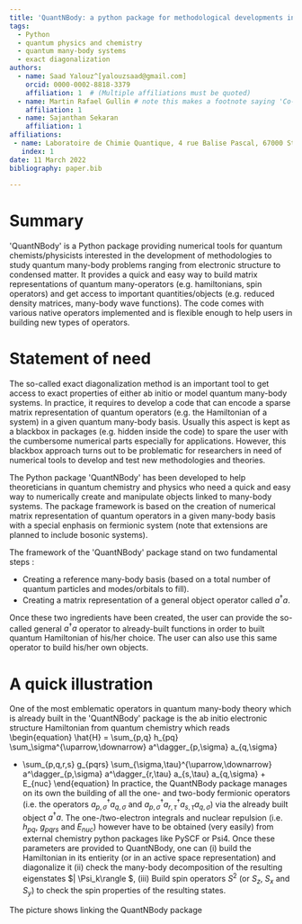```yaml
---
title: 'QuantNBody: a python package for methodological developments in quantum chemistry and many-body Hamiltonians'
tags:
  - Python
  - quantum physics and chemistry
  - quantum many-body systems
  - exact diagonalization
authors:
  - name: Saad Yalouz^[yalouzsaad@gmail.com]
    orcid: 0000-0002-8818-3379
    affiliation: 1  # (Multiple affiliations must be quoted)
  - name: Martin Rafael Gullin # note this makes a footnote saying 'Co-first author'
    affiliation: 1
  - name: Sajanthan Sekaran
    affiliation: 1
affiliations:
 - name: Laboratoire de Chimie Quantique, 4 rue Balise Pascal, 67000 Strasbourg, France
   index: 1
date: 11 March 2022
bibliography: paper.bib
 
---
```


# Summary

'QuantNBody' is a Python package providing numerical tools for quantum chemists/physicists interested in the development of methodologies to study quantum many-body problems ranging from electronic structure to condensed matter. It provides a quick and easy way to build matrix representations of quantum many-operators (e.g. hamiltonians, spin operators) and get access to important quantities/objects (e.g. reduced density matrices, many-body wave functions). The code comes with various native operators implemented and is flexible enough to help users in building new types of operators. 

# Statement of need


The so-called exact diagonalization method is an important tool to get access to exact properties
of either ab initio or model quantum many-body systems. In practice, it requires to
develop a code that can encode a sparse matrix representation of quantum
operators (e.g. the Hamiltonian of a system) in a given quantum many-body basis.
Usually this aspect is kept as a blackbox in packages (e.g. hidden
inside the code) to spare the user with the cumbersome numerical parts especially for applications.
However, this blackbox approach turns out to be problematic for researchers in need
of numerical tools to develop and test new methodologies and theories. 

The Python package 'QuantNBody' has been developed to help theoreticians in quantum chemistry and physics
who need a quick and easy way to numerically create and manipulate objects linked to many-body systems.
The package framework is based on the creation of numerical matrix representation of quantum operators
in a given many-body basis with a special enphasis on fermionic system (note that extensions are
planned to include bosonic systems).

The framework of the 'QuantNBody' package stand on two fundamental steps :

- Creating a reference many-body basis (based on a total number of quantum particles and modes/orbitals to fill).
- Creating a matrix representation of a general object operator called $a^\dagger a$.

Once these two ingredients have been created, the user can provide the so-called general $a^\dagger a$
operator to already-built functions in order to built quantum Hamiltonian of his/her choice. The user can also 
use this same operator to build his/her own objects.

# A quick illustration

One of the most emblematic operators in quantum many-body theory which is already built in the 'QuantNBody' package is the ab initio electronic structure Hamiltonian from quantum chemistry which reads
\begin{equation} 
\hat{H} = \sum_{p,q} h_{pq} \sum_\sigma^{\uparrow,\downarrow} a^\dagger_{p,\sigma} a_{q,\sigma} 
+ \sum_{p,q,r,s}  g_{pqrs} \sum_{\sigma,\tau}^{\uparrow,\downarrow} a^\dagger_{p,\sigma} a^\dagger_{r,\tau} a_{s,\tau} a_{q,\sigma} + E_{nuc}
\end{equation}
In practice, the QuantNBody package manages on its own the building of all the one- and two-body fermionic operators (i.e. the operators $a^\dagger_{p,\sigma} a_{q,\sigma}$ and $a^\dagger_{p,\sigma} a^\dagger_{r,\tau} a_{s,\tau} a_{q,\sigma}$) via the already built object $a^\dagger a$. The one-/two-electron integrals and nuclear repulsion (i.e. $h_{pq}$, $g_{pqrs}$ and $E_{nuc}$) however have to be obtained (very easily) from external chemistry python packages like PySCF or Psi4. Once these parameters are provided to QuantNBody, one can (i) build the Hamiltonian in its entierity (or in an active space representation) and diagonalize it (ii) check the many-body decomposition of the resulting eigenstates $| \Psi_k\rangle $, (iii) Build spin operators $S^2$ (or $S_z$, $S_x$ and $S_y$) to check the spin properties of the resulting states.

The picture shows linking the QuantNBody package

